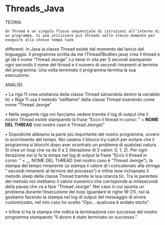 # Threads_Java

TEORIA:

	Un Thread è un singolo flusso sequenziale di istruzioni all’interno di un programma. Si può utilizzare più threads nello stesso momento per eseguire allo stesso tempo task 
  differenti. In Java la classe Thread esiste dal momento del lancio del linguaggio. Il programma scritta da me (Thread1Bodliev.java) crea il thread e gli dà il nome 
  “Thread Jeorge”. Lo tiene in vita per 3 secondi stampando ogni secondo il nome del thread e il numero di secondi rimanenti al termine del programma. Una volta terminato il 
  programma termina la sua esecuzione.

ANALISI:

	 
•	La riga 11 crea unistanza della classe Thread salvandola dentro la variabile tic
•	Riga 11 usa il metodo “setName” della classe Thread inserendo come nome “Thread Jeorge”

 
•	Nella seguente riga noi facciamo vedere tramite il log di output che il nostro Thread esiste stampando la frase 
  “Ecco il thread in corso: “ +  __NOME DEL THREAD__ (nel nostro caso è Thread Jeorge)”
 

•	Dopodiché abbiamo la parte più importante del nostro programma, ovvero lo scorrimento del tempo. Noi usiamo il blocco try-catch per evitare che il programma si blocchi 
dopo aver scontrato un problema di qualsiasi natura. Si crea un loop che va da 0 a 2 (iterazione di 3 valori: 0, 1, 2). Per ogni iterazione noi si fa la stmpa nel log di 
output la frase “Ecco il thread in corso: “ + __ NOME DEL THREAD (nel nostro caso è “Thread Jeorge”), la stampa del tempo rimanente (si stampa il valore di i concatenato 
alla stringa “ secondi rimanenti al termine del processo”) e infine iene richiamato il metodo sleep della classe Thread tramite la sua istanza tic. Tra le parentesi del metodo 
noi mettiamo il valore numerico che corrisponde ai milesecondi della pausa che va a fare “Thread Jeorge”. Nel caso in cui spunta un problema durante l’esecuzione del loop 
(guardare le righe 19-21), noi la gestiamo facendo la stampa nel log di output del messaggio di errore customizzato, nel mio caso ho scelto “Ops… qualcosa è andato storto”. 

 
•	Infine si ha la stampa che indica la terminazione con successo del nostro programma stampando “Il alvoro è stato terminato on successo.”
